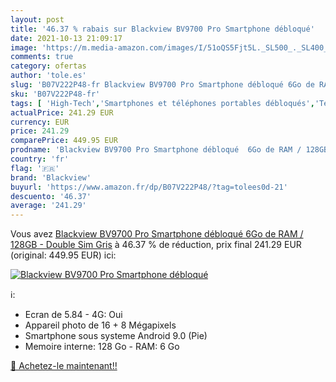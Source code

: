 ```yaml
---
layout: post
title: '46.37 % rabais sur Blackview BV9700 Pro Smartphone débloqué'
date: 2021-10-13 21:09:17
image: 'https://m.media-amazon.com/images/I/51oQS5Fjt5L._SL500_._SL400_.jpg'
comments: true
category: ofertas
author: 'tole.es'
slug: 'B07V222P48-fr Blackview BV9700 Pro Smartphone débloqué 6Go de RAM /...'
sku: 'B07V222P48-fr'
tags: [ 'High-Tech','Smartphones et téléphones portables débloqués','Téléphones portables et accessoires','blackview', ]
actualPrice: 241.29 EUR
currency: EUR
price: 241.29
comparePrice: 449.95 EUR
prodname: 'Blackview BV9700 Pro Smartphone débloqué  6Go de RAM / 128GB - Double Sim  Gris'
country: 'fr'
flag: '🇫🇷'
brand: 'Blackview'
buyurl: 'https://www.amazon.fr/dp/B07V222P48/?tag=tolees0d-21'
descuento: '46.37'
average: '241.29'
---
```


Vous avez [Blackview BV9700 Pro Smartphone débloqué  6Go de RAM / 128GB - Double Sim  Gris](https://www.amazon.fr/dp/B07V222P48/?tag=tolees0d-21)  à  46.37 % de réduction, prix final  241.29 EUR (original: 449.95 EUR) ici:

[![Blackview BV9700 Pro Smartphone débloqué](https://m.media-amazon.com/images/I/51oQS5Fjt5L._SL500_._SL400_.jpg)](https://www.amazon.fr/dp/B07V222P48/?tag=tolees0d-21)

ℹ️:

- Ecran de 5.84 - 4G: Oui
- Appareil photo de 16 + 8 Mégapixels
- Smartphone sous systeme Android 9.0 (Pie)
- Memoire interne: 128 Go - RAM: 6 Go

[🛒 Achetez-le maintenant!!](https://www.amazon.fr/dp/B07V222P48/?tag=tolees0d-21)
